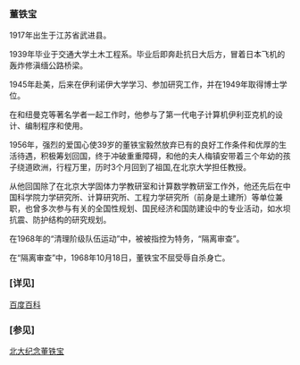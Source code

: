 ### 董铁宝 ###

1917年出生于江苏省武进县。

1939年毕业于交通大学土木工程系。毕业后即奔赴抗日大后方，冒着日本飞机的轰炸修滇缅公路桥梁。

1945年赴美，后来在伊利诺伊大学学习、参加研究工作，并在1949年取得博士学位。

在和纽曼克等著名学者一起工作时，他参与了第一代电子计算机伊利亚克机的设计、编制程序和使用。

1956年，强烈的爱国心使39岁的董铁宝毅然放弃已有的良好工作条件和优厚的生活待遇，积极筹划回国，终于冲破重重障碍，和他的夫人梅镇安带着三个年幼的孩子绕道欧洲，行程万里，历时3个月回到了祖国,在北京大学担任教授。

从他回国除了在北京大学固体力学教研室和计算数学教研室工作外，他还先后在中国科学院力学研究所、计算研究所、工程力学研究所（前身是土建所）等单位兼职，也曾多次参与有关的全国性规划、国民经济和国防建设中的专业活动，如水坝抗震、防护结构的研究规划。

在1968年的“清理阶级队伍运动”中，被被指控为特务，“隔离审查”。

在“隔离审查”中，1968年10月18日，董铁宝不屈受辱自杀身亡。

### [详见] ###

[百度百科](https://baike.baidu.com/item/%E8%91%A3%E9%93%81%E5%AE%9D/1699298?fr=aladdin)

### [参见] ###

[北大纪念董铁宝](http://www.sohu.com/a/273170977_652527)

